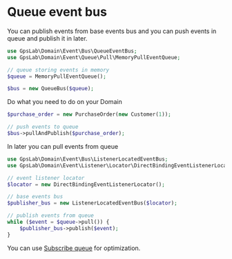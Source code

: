 Queue event bus
===============

You can publish events from base events bus and you can push events in queue and publish it in later.

```php
use GpsLab\Domain\Event\Bus\QueueEventBus;
use GpsLab\Domain\Event\Queue\Pull\MemoryPullEventQueue;

// queue storing events in memory
$queue = MemoryPullEventQueue();

$bus = new QueueBus($queue);
```

Do what you need to do on your Domain

```php
$purchase_order = new PurchaseOrder(new Customer(1));

// push events to queue
$bus->pullAndPublish($purchase_order);
```

In later you can pull events from queue

```php
use GpsLab\Domain\Event\Bus\ListenerLocatedEventBus;
use GpsLab\Domain\Event\Listener\Locator\DirectBindingEventListenerLocator;

// event listener locator
$locator = new DirectBindingEventListenerLocator();

// base events bus
$publisher_bus = new ListenerLocatedEventBus($locator);

// publish events from queue
while ($event = $queue->pull()) {
    $publisher_bus->publish($event);
}
```

You can use [Subscribe queue](subscribe/subscribe.md) for optimization.
